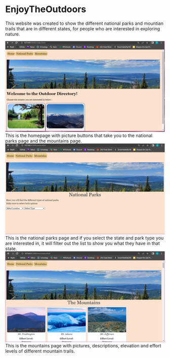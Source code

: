 # EnjoyTheOutdoors
This website was created to show the different national parks and mountian trails that are in different states, for people who are interested in exploring nature.

<img src="/images/readme1.PNG">
This is the homepage with picture buttons that take you to the national parks page and the mountains page.
<img src="/images/readme2.PNG">
This is the national parks page and if you select the state and park type you are interested in, it will filter out the list to show you what they have in that state.
<img src="/images/readme3.PNG">
This is the mountains page with pictures, descriptions, elevation and effort levels of different mountain trails.